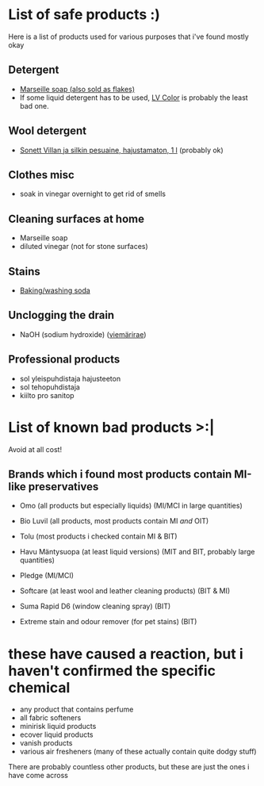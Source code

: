 # List of safe products :)
Here is a list of products used for various purposes that i've found mostly okay


## Detergent
- [Marseille soap (also sold as flakes)](https://www.ruohonjuuri.fi/collections/marius-fabre/products/marius-fabre-marseille-saippua-400-g)
- If some liquid detergent has to be used, [LV Color](https://www.lv.fi/product/lv-color-pyykinpesuneste/) is probably the least bad one.

## Wool detergent
- [Sonett Villan ja silkin pesuaine, hajustamaton, 1 l](https://www.ruohonjuuri.fi/products/sonett-villan-ja-silkin-pesuaine-hajustamaton-1-l) (probably ok)

## Clothes misc
- soak in vinegar overnight to get rid of smells

## Cleaning surfaces at home
- Marseille soap
- diluted vinegar (not for stone surfaces)

## Stains
- [Baking/washing soda](https://www.ruohonjuuri.fi/products/marius-fabre-ruokasooda-puhdistukseen-700-g)

## Unclogging the drain
- NaOH (sodium hydroxide) ([viemärirae](https://www.tokmanni.fi/viemarirae-1-kg-6419652123465))

## Professional products
- sol yleispuhdistaja hajusteeton
- sol tehopuhdistaja
- kiilto pro sanitop


# List of known bad products >:|
Avoid at all cost!

## Brands which i found most products contain MI-like preservatives
- Omo (all products but especially liquids) (MI/MCI in large quantities)
- Bio Luvil (all products, most products contain MI *and* OIT)
- Tolu (most products i checked contain MI & BIT)
- Havu Mäntysuopa (at least liquid versions) (MIT and BIT, probably large quantities)
- Pledge (MI/MCI)
- Softcare (at least wool and leather cleaning products) (BIT & MI)

- Suma Rapid D6 (window cleaning spray) (BIT)
- Extreme stain and odour remover (for pet stains) (BIT)

# these have caused a reaction, but i haven't confirmed the specific chemical
- any product that contains perfume
- all fabric softeners
- minirisk liquid products
- ecover liquid products
- vanish products
- various air fresheners (many of these actually contain quite dodgy stuff)

There are probably countless other products, but these are just the ones i have come across
